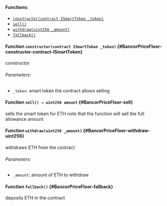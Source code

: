 

#### Functions:
- [`constructor(contract ISmartToken _token)`](#BancorPriceFloor-constructor-contract-ISmartToken)
- [`sell()`](#BancorPriceFloor-sell)
- [`withdraw(uint256 _amount)`](#BancorPriceFloor-withdraw-uint256)
- [`fallback()`](#BancorPriceFloor-fallback)


#### Function `constructor(contract ISmartToken _token)` {#BancorPriceFloor-constructor-contract-ISmartToken}
constructor

###### Parameters:
- `_token`:   smart token the contract allows selling
#### Function `sell() → uint256 amount` {#BancorPriceFloor-sell}
sells the smart token for ETH
note that the function will sell the full allowance amount

#### Function `withdraw(uint256 _amount)` {#BancorPriceFloor-withdraw-uint256}
withdraws ETH from the contract

###### Parameters:
- `_amount`:  amount of ETH to withdraw
#### Function `fallback()` {#BancorPriceFloor-fallback}
deposits ETH in the contract

